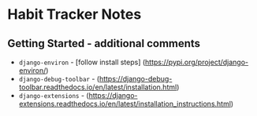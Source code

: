 # Habit Tracker Notes

## Getting Started - additional comments

- `django-environ` - [follow install steps] (https://pypi.org/project/django-environ/)
- `django-debug-toolbar` - (https://django-debug-toolbar.readthedocs.io/en/latest/installation.html)
- `django-extensions` - (https://django-extensions.readthedocs.io/en/latest/installation_instructions.html)
